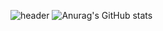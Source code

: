 ![header](https://capsule-render.vercel.app/api?type=Transparent&color=auto&height=300&section=header&text=Hyung%20gun%20Gihub&animation=twinkling&fontSize=90)
![Anurag's GitHub stats](https://github-readme-stats.vercel.app/api?username=Hyung-Gunny&show_icons=true&theme=radical)
